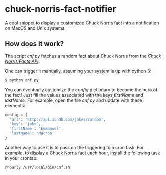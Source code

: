 # chuck-norris-fact-notifier
A cool snippet to display a customized Chuck Norris fact into a notification on MacOS and Unix systems.

## How does it work?

The script *cnf.py* fetches a random fact about Chuck Norris from the [*Chuck Norris Facts API*](http://www.icndb.com/api/).

One can trigger it manually, assuming your system is up with python 3:

```sh
$ python cnf.py
```

You can eventually customize the *config* dictionary to become the hero of the fact! Just fill the values associated with the keys *firstName* and *lastName*. For example, open the file *cnf.py* and update with these elements:

```py
config = {
  'url': 'http://api.icndb.com/jokes/random',
  'key': 'joke',
  'firstName': 'Emmanuel',
  'lastName': 'Macron'
}
```

Another way to use it is to pass on the triggering to a cron task. For example, to display a Chuck Norris fact each hour, install the following task in your crontab:
```sh
@hourly /usr/local/bin/cnf.sh
```
